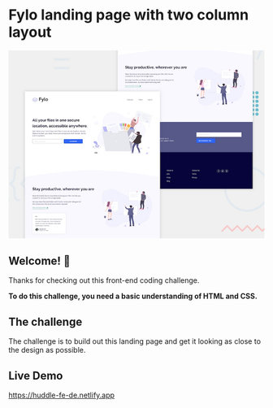 # Fylo landing page with two column layout

![Design preview for the Fylo landing page with two column layout challenge](./design/desktop-preview.jpg)

## Welcome! 👋

Thanks for checking out this front-end coding challenge.

**To do this challenge, you need a basic understanding of HTML and CSS.**

## The challenge

The challenge is to build out this landing page and get it looking as close to the design as possible.

## Live Demo

https://huddle-fe-de.netlify.app


